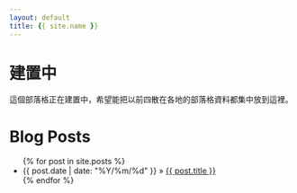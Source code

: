 ```yaml
---
layout: default
title: {{ site.name }}
---
```


# 建置中

這個部落格正在建置中，希望能把以前四散在各地的部落格資料都集中放到這裡。

# Blog Posts

<ul class="posts">
  {% for post in site.posts %}
    <li><span>{{ post.date | date: "%Y/%m/%d" }}</span> &raquo; <a href="{{ site.baseurl }}{{ post.url }}#disqus_thread">{{ post.title }}</a></li>
  {% endfor %}
</ul>

<script id="dsq-count-scr" src="//taichunmin-ghpages-blog.disqus.com/count.js" async></script>
